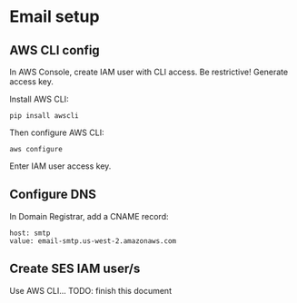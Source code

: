 # Email setup

## AWS CLI config
In AWS Console, create IAM user with CLI access. Be restrictive! Generate access key.

Install AWS CLI:
```
pip insall awscli
```

Then configure AWS CLI:
```
aws configure
```
Enter IAM user access key.

## Configure DNS
In Domain Registrar, add a CNAME record:
```
host: smtp
value: email-smtp.us-west-2.amazonaws.com
```

## Create SES IAM user/s
Use AWS CLI...
TODO: finish this document

